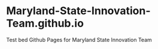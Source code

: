 # Maryland-State-Innovation-Team.github.io
Test bed Github Pages for Maryland State Innovation Team
